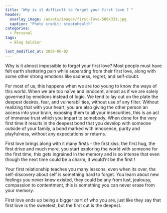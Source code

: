 ```yaml
---
title: "Why is it difficult to forget your first love ? "
header:
  overlay_image: /assets/images/first-love-500x333.jpg
  caption: "Photo credit: steptohealth"
categories:
  - Personal
tags:
  - Blog Soldier

last_modified_at: 2020-06-02
---
```


Why is it almost impossible to forget your first love? Most people must have felt earth shattering pain while separating from their first love, along with some other strong emotions like sadness, regret, and self-doubt.

For most of us, this happens when we are too young to know the ways of this world. When we are too naïve and innocent, almost as if we are solely governed by emotions instead of logic. We tend to lay out on the plate the deepest desires, fear, and vulnerabilities, without use of any filter. Without realizing that with your heart, you are also giving the other person an access into your brain, exposing them to all your insecurities, this is an act of immense trust which you impart to somebody. When done for the very first time it results in the deepest bond that you develop with someone outside of your family, a bond  marked with innocence, purity and playfulness, without any expectations or returns. 

First love brings along with it many firsts - the first kiss, the first hug, the first drive and much more, you start exploring the world with someone for the first time, this gets ingrained in the memory and is so intense that even though the next time could be a charm, it would’nt be the first !

Your first relationship teaches you many lessons, even when its over, the self-discovery about self is something hard to forget. You learn about new feelings you never knew existed, they could be any from lust, jealousy, compassion to contentment, this is something you can never erase from your memory. 

First love ends up being a bigger part of who you are, just like they say that first love is the sweetest, but the first cut is the deepest.   


```
